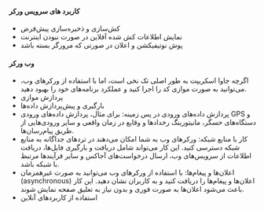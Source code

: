 #### کاربرد های سرویس ورکر
-  کش‌سازی و ذخیره‌سازی پیش‌فرض
-  نمایش اطلاعات کش شده آفلاین در صورت نبودن اینترنت
-  پوش نوتیفیکشن و اعلان در صورتی که مرورگر بسته باشد
#### وب ورکر
-  اگرچه جاوا اسکریپت به طور اصلی تک نخی است، اما با استفاده از ورکرهای وب، می‌توانید به صورت موازی کد را اجرا کنید و عملکرد برنامه‌های خود را بهبود دهید.
-  پردازش موازی
-  بارگیری و پیش‌پردازش داده‌ها
-  پردازش داده‌های ورودی در پس زمینه: برای مثال، پردازش داده‌های ورودی GPS و دستگاه‌های حسگر، مانیتورینگ رخدادها و وقایع در زمان واقعی و سایر ورودی‌هایی از طریق پیام‌رسان‌ها.
-  کار با منابع شبکه: ورکرهای وب به شما امکان می‌دهند در تردهای جداگانه به منابع شبکه دسترسی کنید. این کار می‌تواند شامل دریافت و بارگیری فایل‌ها، دریافت اطلاعات از سرویس‌های وب، ارسال درخواست‌های آجاکس و سایر فرآیندها مرتبط با شبکه باشد.
-   اعلان‌ها و پیغام‌ها: با استفاده از ورکرهای وب می‌توانید به صورت غیرهمزمان (asynchronous) اعلان‌ها و پیغام‌ها را دریافت کنید و به کاربران نشان دهید. این کار باعث می‌شود اعلان‌ها به صورت فوری و بدون نیاز به تعلیق صفحه نمایش شوند.
-   استفاده از کاربردهای آنلاین
